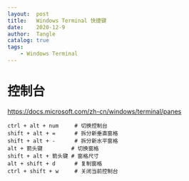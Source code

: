 ```yaml
---
layout:  post
title:   Windows Terminal 快捷键
date:    2020-12-9
author:  Tangle
catalog: true
tags:
    - Windows Terminal
---
```


# 控制台

<https://docs.microsoft.com/zh-cn/windows/terminal/panes>

```
ctrl + alt + num     # 切换控制台
shift + alt + =      # 拆分新垂直窗格
shift + alt + -      # 拆分新水平窗格
alt + 箭头键         # 切换窗格
shift + alt + 箭头键 # 窗格尺寸
alt + shift + d      # 复制窗格
ctrl + shift + w     # 关闭当前控制台
```
